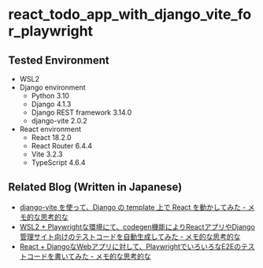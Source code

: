 # react_todo_app_with_django_vite_for_playwright

## Tested Environment

- WSL2
- Django environment
  - Python 3.10
  - Django 4.1.3
  - Django REST framework 3.14.0
  - django-vite 2.0.2
- React environment
  - React 18.2.0
  - React Router 6.4.4
  - Vite 3.2.3
  - TypeScript 4.6.4

## Related Blog (Written in Japanese)

- [django-vite を使って、Django の template 上で React を動かしてみた - メモ的な思考的な](https://thinkami.hatenablog.com/entry/2022/12/06/232643)
- [WSL2 + Playwrightな環境にて、codegen機能によりReactアプリやDjango管理サイト向けのテストコードを自動生成してみた - メモ的な思考的な](https://thinkami.hatenablog.com/entry/2023/01/02/221830)
- [React + DjangoなWebアプリに対して、PlaywrightでいろいろなE2Eのテストコードを書いてみた - メモ的な思考的な](https://thinkami.hatenablog.com/entry/2023/01/08/172830)